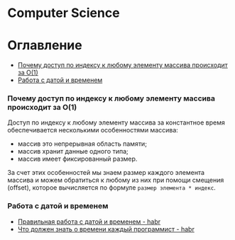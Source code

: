 Computer Science
================

# Оглавление

- [Почему доступ по индексу к любому элементу массива происходит за O(1)](#Почему-доступ-по-индексу-к-любому-элементу-массива-происходит-за-O(1))
- [Работа с датой и временем](#Работа-с-датой-и-временем)


<a name='Почему-доступ-по-индексу-к-любому-элементу-массива-происходит-за-O(1)'></a>
### Почему доступ по индексу к любому элементу массива происходит за O(1)

Доступ по индексу к любому элементу массива за константное время обеспечивается
несколькими особенностями массива:

- массив это непрерывная область памяти;
- массив хранит данные одного типа;
- массив имеет фиксированный размер.

За счет этих особенностей мы знаем размер каждого элемента массива и можем
обратиться к любому из них при помощи смещения (offset), которое вычисляется 
по формуле `размер элемента * индекс`.


<a name='Работа-с-датой-и-временем'></a>
### Работа с датой и временем

- [Правильная работа с датой и временем - habr](https://habr.com/ru/post/278527/)
- [Что должен знать о времени каждый программист - habr](https://habr.com/ru/post/123461/)
